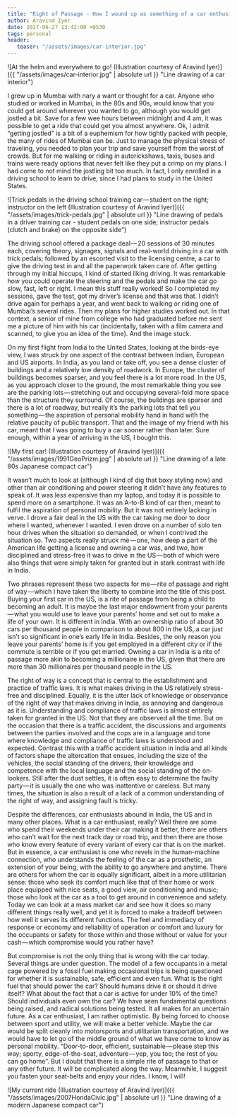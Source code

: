 ```yaml
---
title: "Right of Passage - How I wound up as something of a car enthusiast!"
author: Aravind Iyer
date: 2017-06-27 13:42:00 +0530
tags: personal
header:
   teaser: "/assets/images/car-interior.jpg"
---
```


![At the helm and everywhere to go! (Illustration courtesy of Aravind Iyer)]({{ "/assets/images/car-interior.jpg" | absolute url }} "Line drawing of a car interior")

I grew up in Mumbai with nary a want or thought for a car. Anyone who studied or worked in Mumbai, in the 80s and 90s, would know that you could get around wherever you wanted to go, although you would get jostled a bit. Save for a few wee hours between midnight and 4 am, it was possible to get a ride that could get you almost anywhere. Ok, I admit “getting jostled” is a bit of a euphemism for how tightly packed with people, the many of rides of Mumbai can be. Just to manage the physical stress of traveling, you needed to plan your trip and save yourself from the worst of crowds. But for me walking or riding in autorickshaws, taxis, buses and trains were ready options that never felt like they put a crimp on my plans. I had come to not mind the jostling bit too much. In fact, I only enrolled in a driving school to learn to drive, since I had plans to study in the United States.

![Trick pedals in the driving school training car — student on the right; instructor on the left (Illustration courtesy of Aravind Iyer)]({{ "/assets/images/trick-pedals.jpg" | absolute url }} "Line drawing of pedals in a driver training car - student pedals on one side; instructor pedals (clutch and brake) on the opposite side")

The driving school offered a package deal — 20 sessions of 30 minutes each, covering theory, signages, signals and real-world driving in a car with trick pedals; followed by an escorted visit to the licensing centre, a car to give the driving test in and all the paperwork taken care of. After getting through my initial hiccups, I kind of started liking driving. It was remarkable how you could operate the steering and the pedals and make the car go slow, fast, left or right. I mean this stuff really worked! So I completed my sessions, gave the test, got my driver’s license and that was that. I didn’t drive again for perhaps a year, and went back to walking or riding one of Mumbai’s several rides. Then my plans for higher studies worked out. In that context, a senior of mine from college who had graduated before me sent me a picture of him with his car (incidentally, taken with a film camera and scanned, to give you an idea of the time). And the image stuck.

On my first flight from India to the United States, looking at the birds-eye view, I was struck by one aspect of the contrast between Indian, European and US airports. In India, as you land or take off, you see a dense cluster of buildings and a relatively low density of roadwork. In Europe, the cluster of buildings becomes sparser, and you feel there is a lot more road. In the US, as you approach closer to the ground, the most remarkable thing you see are the parking lots — stretching out and occupying several-fold more space than the structure they surround. Of course, the buildings are sparser and there is a lot of roadway, but really it’s the parking lots that tell you something — the aspiration of personal mobility hand in hand with the relative paucity of public transport. That and the image of my friend with his car, meant that I was going to buy a car sooner rather than later. Sure enough, within a year of arriving in the US, I bought this.

![My first car! (Illustration courtesy of Aravind Iyer)]({{ "/assets/images/1991GeoPrizm.jpg" | absolute url }} "Line drawing of a late 80s Japanese compact car")

It wasn’t much to look at (although I kind of dig that boxy styling now) and other than air conditioning and power steering it didn’t have any features to speak of. It was less expensive than my laptop, and today it is possible to spend more on a smartphone. It was an A-to-B kind of car then, meant to fulfil the aspiration of personal mobility. But it was not entirely lacking in verve. I drove a fair deal in the US with the car taking me door to door where I wanted, whenever I wanted. I even drove on a number of solo ten hour drives when the situation so demanded, or when I contrived the situation so. Two aspects really struck me — one, how deep a part of the American life getting a license and owning a car was, and two, how disciplined and stress-free it was to drive in the US — both of which were also things that were simply taken for granted but in stark contrast with life in India.

Two phrases represent these two aspects for me — rite of passage and right of way — which I have taken the liberty to combine into the title of this post. Buying your first car in the US, is a rite of passage from being a child to becoming an adult. It is maybe the last major endowment from your parents — what you would use to leave your parents’ home and set out to make a life of your own. It is different in India. With an ownership ratio of about 30 cars per thousand people in comparison to about 800 in the US, a car just isn’t so significant in one’s early life in India. Besides, the only reason you leave your parents’ home is if you get employed in a different city or if the commute is terrible or if you get married. Owning a car in India is a rite of passage more akin to becoming a millionaire in the US, given that there are more than 30 millionaires per thousand people in the US.

The right of way is a concept that is central to the establishment and practice of traffic laws. It is what makes driving in the US relatively stress-free and disciplined. Equally, it is the utter lack of knowledge or observance of the right of way that makes driving in India, as annoying and dangerous as it is. Understanding and compliance of traffic laws is almost entirely taken for granted in the US. Not that they are observed all the time. But on the occasion that there is a traffic accident, the discussions and arguments between the parties involved and the cops are in a language and tone where knowledge and compliance of traffic laws is understood and expected. Contrast this with a traffic accident situation in India and all kinds of factors shape the altercation that ensues, including the size of the vehicles, the social standing of the drivers, their knowledge and competence with the local language and the social standing of the on-lookers. Still after the dust settles, it is often easy to determine the faulty party — it is usually the one who was inattentive or careless. But many times, the situation is also a result of a lack of a common understanding of the right of way, and assigning fault is tricky.

Despite the differences, car enthusiasts abound in India, the US and in many other places. What is a car enthusiast, really? Well there are some who spend their weekends under their car making it better, there are others who can’t wait for the next track day or road trip, and then there are those who know every feature of every variant of every car that is on the market. But in essence, a car enthusiast is one who revels in the human-machine connection, who understands the feeling of the car as a prosthetic, an extension of your being, with the ability to go anywhere and anytime. There are others for whom the car is equally significant, albeit in a more utilitarian sense: those who seek its comfort much like that of their home or work place equipped with nice seats, a good view, air conditioning and music; those who look at the car as a tool to get around in convenience and safety. Today we can look at a mass market car and see how it does so many different things really well, and yet it is forced to make a tradeoff between how well it serves its different functions. The feel and immediacy of response or economy and reliability of operation or comfort and luxury for the occupants or safety for those within and those without or value for your cash — which compromise would you rather have?

But compromise is not the only thing that is wrong with the car today. Several things are under question. The model of a few occupants in a metal cage powered by a fossil fuel making occasional trips is being questioned for whether it is sustainable, safe, efficient and even fun. What is the right fuel that should power the car? Should humans drive it or should it drive itself? What about the fact that a car is active for under 10% of the time? Should individuals even own the car? We have seen fundamental questions being raised, and radical solutions being tested. It all makes for an uncertain future. As a car enthusiast, I am rather optimistic. By being forced to choose between sport and utility, we will make a better vehicle. Maybe the car would be split cleanly into motorsports and utilitarian transportation, and we would have to let go of the middle ground of what we have come to know as personal mobility. “Door-to-door, efficient, sustainable — please step this way; sporty, edge-of-the-seat, adventure — yep, you too; the rest of you can go home”. But I doubt that there is a simple rite of passage to that or any other future. It will be complicated along the way. Meanwhile, I suggest you fasten your seat-belts and enjoy your rides. I know, I will!

![My current ride (Illustration courtesy of Aravind Iyer)]({{ "/assets/images/2007HondaCivic.jpg" | absolute url }} "Line drawing of a modern Japanese compact car")
